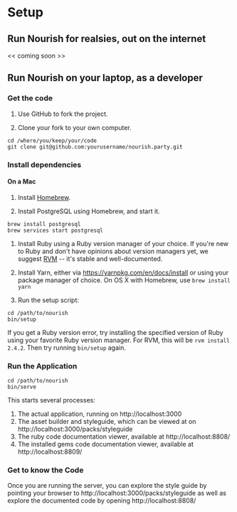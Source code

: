 # Setup

## Run Nourish for realsies, out on the internet

<< coming soon >>

## Run Nourish on your laptop, as a developer

### Get the code

1. Use GitHub to fork the project.

1. Clone your fork to your own computer.

 ```
 cd /where/you/keep/your/code
 git clone git@github.com:yourusername/nourish.party.git
 ```

### Install dependencies

#### On a Mac

1. Install [Homebrew](https://brew.sh).

1. Install PostgreSQL using Homebrew, and start it.

```
brew install postgresql
brew services start postgresql
```

1. Install Ruby using a Ruby version manager of your choice. If you're new to
 Ruby and don't have opinions about version managers yet, we suggest
 [RVM](https://rvm.io) -- it's stable and well-documented.

1. Install Yarn, either via https://yarnpkg.com/en/docs/install or using your package manager of choice. On OS X with Homebrew, use `brew install yarn`
1. Run the setup script:

 ```
 cd /path/to/nourish
 bin/setup
 ```

 If you get a Ruby version error, try installing the specified version of Ruby
 using your favorite Ruby version manager. For RVM, this will be
 `rvm install 2.4.2`. Then try running `bin/setup` again.

### Run the Application
```
cd /path/to/nourish
bin/serve
```
This starts several processes:

1. The actual application, running on http://localhost:3000
1. The asset builder and styleguide, which can be viewed at on http://localhost:3000/packs/styleguide
1. The ruby code documentation viewer, available at http://localhost:8808/
1. The installed gems code documentation viewer, available at http://localhost:8809/

### Get to know the Code

Once you are running the server, you can explore the style guide by pointing your browser to http://localhost:3000/packs/styleguide as well as explore the documented code by opening http://localhost:8808/
